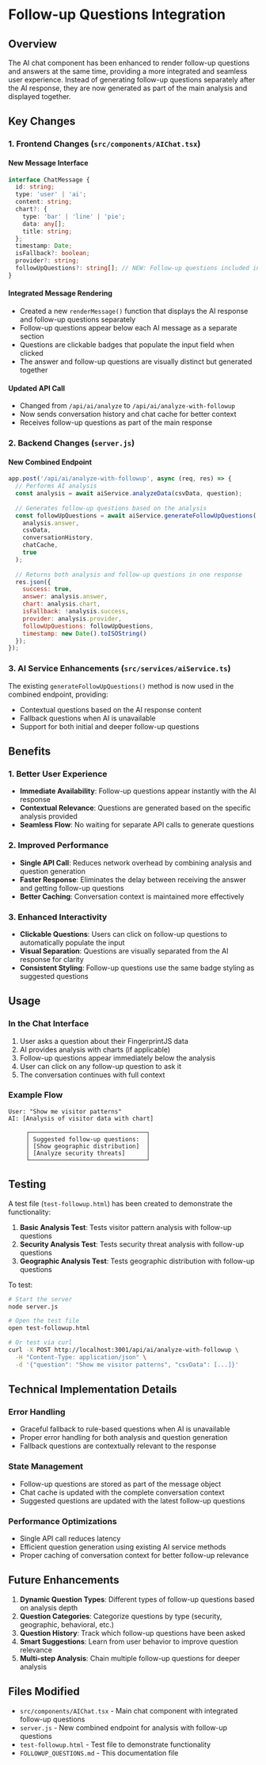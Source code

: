 # Follow-up Questions Integration

## Overview

The AI chat component has been enhanced to render follow-up questions and answers at the same time, providing a more integrated and seamless user experience. Instead of generating follow-up questions separately after the AI response, they are now generated as part of the main analysis and displayed together.

## Key Changes

### 1. Frontend Changes (`src/components/AIChat.tsx`)

#### New Message Interface
```typescript
interface ChatMessage {
  id: string;
  type: 'user' | 'ai';
  content: string;
  chart?: {
    type: 'bar' | 'line' | 'pie';
    data: any[];
    title: string;
  };
  timestamp: Date;
  isFallback?: boolean;
  provider?: string;
  followUpQuestions?: string[]; // NEW: Follow-up questions included in message
}
```

#### Integrated Message Rendering
- Created a new `renderMessage()` function that displays the AI response and follow-up questions separately
- Follow-up questions appear below each AI message as a separate section
- Questions are clickable badges that populate the input field when clicked
- The answer and follow-up questions are visually distinct but generated together

#### Updated API Call
- Changed from `/api/ai/analyze` to `/api/ai/analyze-with-followup`
- Now sends conversation history and chat cache for better context
- Receives follow-up questions as part of the main response

### 2. Backend Changes (`server.js`)

#### New Combined Endpoint
```javascript
app.post('/api/ai/analyze-with-followup', async (req, res) => {
  // Performs AI analysis
  const analysis = await aiService.analyzeData(csvData, question);
  
  // Generates follow-up questions based on the analysis
  const followUpQuestions = await aiService.generateFollowUpQuestions(
    analysis.answer, 
    csvData, 
    conversationHistory, 
    chatCache, 
    true
  );
  
  // Returns both analysis and follow-up questions in one response
  res.json({
    success: true,
    answer: analysis.answer,
    chart: analysis.chart,
    isFallback: !analysis.success,
    provider: analysis.provider,
    followUpQuestions: followUpQuestions,
    timestamp: new Date().toISOString()
  });
});
```

### 3. AI Service Enhancements (`src/services/aiService.ts`)

The existing `generateFollowUpQuestions()` method is now used in the combined endpoint, providing:
- Contextual questions based on the AI response content
- Fallback questions when AI is unavailable
- Support for both initial and deeper follow-up questions

## Benefits

### 1. Better User Experience
- **Immediate Availability**: Follow-up questions appear instantly with the AI response
- **Contextual Relevance**: Questions are generated based on the specific analysis provided
- **Seamless Flow**: No waiting for separate API calls to generate questions

### 2. Improved Performance
- **Single API Call**: Reduces network overhead by combining analysis and question generation
- **Faster Response**: Eliminates the delay between receiving the answer and getting follow-up questions
- **Better Caching**: Conversation context is maintained more effectively

### 3. Enhanced Interactivity
- **Clickable Questions**: Users can click on follow-up questions to automatically populate the input
- **Visual Separation**: Questions are visually separated from the AI response for clarity
- **Consistent Styling**: Follow-up questions use the same badge styling as suggested questions

## Usage

### In the Chat Interface
1. User asks a question about their FingerprintJS data
2. AI provides analysis with charts (if applicable)
3. Follow-up questions appear immediately below the analysis
4. User can click on any follow-up question to ask it
5. The conversation continues with full context

### Example Flow
```
User: "Show me visitor patterns"
AI: [Analysis of visitor data with chart]

     ┌─────────────────────────────────┐
     │ Suggested follow-up questions:  │
     │ [Show geographic distribution]  │
     │ [Analyze security threats]      │
     └─────────────────────────────────┘
```

## Testing

A test file (`test-followup.html`) has been created to demonstrate the functionality:

1. **Basic Analysis Test**: Tests visitor pattern analysis with follow-up questions
2. **Security Analysis Test**: Tests security threat analysis with follow-up questions  
3. **Geographic Analysis Test**: Tests geographic distribution with follow-up questions

To test:
```bash
# Start the server
node server.js

# Open the test file
open test-followup.html

# Or test via curl
curl -X POST http://localhost:3001/api/ai/analyze-with-followup \
  -H "Content-Type: application/json" \
  -d '{"question": "Show me visitor patterns", "csvData": [...]}'
```

## Technical Implementation Details

### Error Handling
- Graceful fallback to rule-based questions when AI is unavailable
- Proper error handling for both analysis and question generation
- Fallback questions are contextually relevant to the response

### State Management
- Follow-up questions are stored as part of the message object
- Chat cache is updated with the complete conversation context
- Suggested questions are updated with the latest follow-up questions

### Performance Optimizations
- Single API call reduces latency
- Efficient question generation using existing AI service methods
- Proper caching of conversation context for better follow-up relevance

## Future Enhancements

1. **Dynamic Question Types**: Different types of follow-up questions based on analysis depth
2. **Question Categories**: Categorize questions by type (security, geographic, behavioral, etc.)
3. **Question History**: Track which follow-up questions have been asked
4. **Smart Suggestions**: Learn from user behavior to improve question relevance
5. **Multi-step Analysis**: Chain multiple follow-up questions for deeper analysis

## Files Modified

- `src/components/AIChat.tsx` - Main chat component with integrated follow-up questions
- `server.js` - New combined endpoint for analysis with follow-up questions
- `test-followup.html` - Test file to demonstrate functionality
- `FOLLOWUP_QUESTIONS.md` - This documentation file
